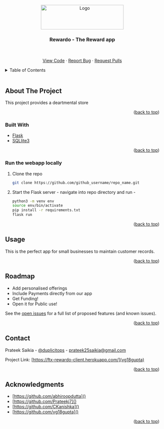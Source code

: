 <div id="top"></div>


<!-- PROJECT LOGO -->
<br />
<div align="center">
  <a href="https://github.com/vg18gupta/Ftx">
    <img src="client/src/Static/logo.png" alt="Logo" width="270" height="80">
  </a>

<h3 align="center">Rewardo - The Reward app</h3>

  <p align="center">
    <br />
    <br />
    <a href="https://github.com/Prateek7/ftx">View Code</a>
    ·
    <a href="https://github.com/Prateek7/ftx/issues">Report Bug</a>
    ·
    <a href="https://github.com/vg18gupta/Ftx/pulls">Request Pulls</a>
  </p>
</div>


<!-- TABLE OF CONTENTS -->
<details>
  <summary>Table of Contents</summary>
  <ol>
    <li>
      About The Project
      <ul>
        <li>Built With</li>
      </ul>
    </li>
    <li>
      Getting Started
    </li>
    <li>Usage</li>
    <li>Road Map</li>
    <li>Contact</li>
    <li>Acknowledgments</li>
  </ol>
</details>

<br>

<!-- ABOUT THE PROJECT -->
## About The Project

This project provides a deartmental store

<p align="right">(<a href="#top">back to top</a>)</p>

### Built With

* [Flask](https://flask.palletsprojects.com/en/2.0.x/)
* [SQLlite3](https://www.postgresql.org/)

<p align="right">(<a href="#top">back to top</a>)</p>

<!-- GETTING STARTED -->

### Run the webapp locally
1. Clone the repo
   ```sh
   git clone https://github.com/github_username/repo_name.git
   ```
2. Start the Flask server - navigate into repo directory and run - 
   ```sh
   python3 -m venv env
   source env/bin/activate
   pip install -r requirements.txt
   flask run
   ```

<p align="right">(<a href="#top">back to top</a>)</p>

<!-- USAGE EXAMPLES -->
## Usage
This is the perfect app for small businesses to maintain customer records. 
<br>

<p align="right">(<a href="#top">back to top</a>)</p>

<!-- ROADMAP -->
## Roadmap

-  Add personalised offerings
-  Include Payments directly from our app
-  Get Funding!
-  Open it for Public use!

See the [open issues](https://github.com/vg18gupta/Ftx/issues) for a full list of proposed features (and known issues).

<p align="right">(<a href="#top">back to top</a>)</p>






<!-- CONTACT -->
## Contact

Prateek Saikia - [@duplicitops](https://twitter.com/duplicitops) - prateek25saikia@gmail.com

Project Link: [https://ftx-rewardo-client.herokuapp.com/](vg18gupta)

<p align="right">(<a href="#top">back to top</a>)</p>



<!-- ACKNOWLEDGMENTS -->
## Acknowledgments

* [https://github.com/abhiroopdutta]()
* [https://github.com/Prateekj7]()
* [https://github.com/CKanishka]()
* [https://github.com/vg18gupta]()

<p align="right">(<a href="#top">back to top</a>)</p>




